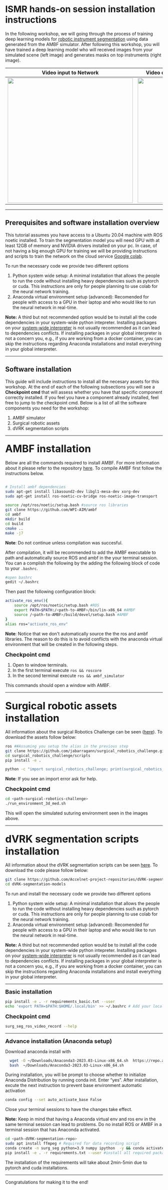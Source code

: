 # ISMR hands-on session installation instructions

In the following workshop, we will going through the process of training deep learning models for [robotic instrument segmentation](https://endovissub2017-roboticinstrumentsegmentation.grand-challenge.org/) using data generated from the AMBF simulator. After following this workshop, you will have trained a deep learning model who will received images from your simulated scene (left image) and generates masks on top instruments (right image).


|             Video input to Network              |       Video output (segmentations) from Network       |
| :---------------------------------------------: | :---------------------------------------------------: |
| <img src='./images/raw_video.gif' width="400"/> | <img src='./images/inferred_video.gif' width="400" /> |

<hr>

## Prerequisites and software installation overview

This tutorial assumes you have access to a Ubuntu 20.04 machine with ROS noetic installed. To train the segmentation model you will need GPU with at least 12GB of memory and NVIDIA drivers installed on your pc. In case, of not having a big enough GPU for training we will be providing instructions and scripts to train the network on the cloud service [Google colab](https://colab.research.google.com/). 

To run the necessary code we provide two different options
  1. Python system wide setup: A minimal installation that allows the people to run the code without installing heavy dependencies such as pytorch or cuda. This instructions are only for people planning to use colab for the neural network training.  
  2. Anaconda virtual environment setup (advanced): Recomended for people with access to a GPU in their laptop and who would like to run the neural network in real-time.

**Note:** A third but not recommended option would be to install all the code dependencies in your system-wide python intepreter. Installing packages on your [system-wide interpreter](www.activestate.com/blog/how-to-manage-python-environments-global-vs-virtual/) is not usually recommended as it can lead to dependencies conflicts. If installing packages in your global interpreter is not a concern you, e.g., if you are working from a docker container, you can skip the instructions regarding Anaconda installations and install everything in your global interpreter.

<hr>

## Software installation

This guide will include instructions to install all the necesary assets for this workshop. At the end of each of the following subsections you will see a <b>Checkpoint cmd</b> that will assess whether you have that specific component correctly installed. If you feel you have a component already installed, feel free to jump to the checkpoint cmd. Below is a list of all the software components you need for the workshop:

1. AMBF simulator
2. Surgical robotic assets 
3. dVRK segmentation scripts

<hr>

### <font size="+3"> <b>AMBF installation </b></font> 

Below are all the commands required to install AMBF. For more information about it please refer to the repository [here](https://github.com/WPI-AIM/ambf). To compile AMBF first follow the instructions below.

```bash

# Install ambf dependencies
sudo apt-get install libasound2-dev libgl1-mesa-dev xorg-dev
sudo apt-get install ros-noetic-cv-bridge ros-noetic-image-transport

source /opt/ros/noetic/setup.bash #source ros libraries
git clone https://github.com/WPI-AIM/ambf
cd ambf
mkdir build 
cd build
cmake ..
make -j7
```

**Note**: Do not continue unless compilation was succesful.

After compilation, it will be recommended to add the AMBF executable to path and automatically source ROS and ambf in the your terminal session. You can a complish the following by the adding the following block of code to your `.bashrc`.

```bash
#open bashrc
gedit ~/.bashrc
```

Then past the following configuration block:

```bash
activate_ros_env(){
    source /opt/ros/noetic/setup.bash #ROS
    export PATH=$PATH:/<path-to-AMBF>/bin/lin-x86_64 #AMBF
    source /<path-to-AMBF>/build/devel/setup.bash #AMBF
}
alias ros="activate_ros_env"
```

**Note**: Notice that we don't automatically source the the ros and ambf libraries. The reason to do this is to avoid conflicts with the anaconda virtual environment that will be created in the following steps.


<font size="+1"><b>Checkpoint cmd</b></font>

1. Open to window terminals.
2. In the first terminal execute `ros && roscore`
3. In the second terminal execute `ros && ambf_simulator`

This commands should open a window with AMBF.

<hr>

### <font size="+3"> <b>Surgical robotic assets installation</b></font>

All information about the surgical Robotics Challenge can be seen ([here](https://github.com/jabarragann/surgical_robotics_challenge)). To download the assets follow below:

```bash
ros ##Assuming you setup the alias in the previous step 
git clone https://github.com/jabarragann/surgical_robotics_challenge.git
cd surgical_robotics_challenge/scripts
pip install -e .

python -c "import surgical_robotics_challenge; print(surgical_robotics_challenge.__file__)"
```

**Note**: If you see an import error ask for help.

<font size="+1"><b>Checkpoint cmd</b></font>

```bash
cd <path-surgical-robotics-challenge>
./run_environment_3d_med.sh
```

This will open the simulated suturing environment seen in the images above.


<hr>

### <font size="+3"> <b>dVRK segmentation scripts installation</b></font>

All information about the dVRK segmentation scripts can be seen [here](https://github.com/Accelnet-project-repositories/dVRK-segmentation-models.git). To download the code please follow below:

```bash
git clone https://github.com/Accelnet-project-repositories/dVRK-segmentation-models.git
cd dVRK-segmentation-models
```

To run and install the necessary code we provide two different options
  1. Python system wide setup: A minimal installation that allows the people to run the code without installing heavy dependencies such as pytorch or cuda. This instructions are only for people planning to use colab for the neural network training.  
  2. Anaconda virtual environment setup (advanced): Recomended for people with access to a GPU in their laptop and who would like to run the neural network in real-time.

**Note:** A third but not recommended option would be to install all the code dependencies in your system-wide python intepreter. Installing packages on your [system-wide interpreter](www.activestate.com/blog/how-to-manage-python-environments-global-vs-virtual/) is not usually recommended as it can lead to dependencies conflicts. If installing packages in your global interpreter is not a concern you, e.g., if you are working from a docker container, you can skip the instructions regarding Anaconda installations and install everything in your global interpreter.

<hr>

<font size="+1"><b>Basic installation</b></font>

```bash
pip install -e . -r requirements_basic.txt --user
echo 'export PATH=$PATH:$HOME/.local/bin' >> ~/.bashrc # Add your local bin to path
```

<font size="+1"><b>Checkpoint cmd</b></font>

```bash
surg_seg_ros_video_record --help
```

<hr>

<font size="+1"><b>Advance installation (Anaconda setup)</b></font>


Download anaconda install with 
```bash
  wget -O ~/Downloads/Anaconda3-2023.03-Linux-x86_64.sh  https://repo.anaconda.com/archive/Anaconda3-2023.03-Linux-x86_64.sh
  bash  ~/Downloads/Anaconda3-2023.03-Linux-x86_64.sh 
```

During installation, you will be prompt to choose whether to initialize Anaconda Distribution by running conda init. Enter “yes”. After installation, excute the next instruction to prevent base environment automatic activation

```bash
conda config --set auto_activate_base False
```

Close your terminal sessions to have the changes take effect.

**Note:** Keep in mind that having a Anaconda virtual env and ros env in the same terminal session can lead to problems. Do no install ROS or AMBF in a terminal session that has Anaconda activated.

```bash
cd <path-dVRK-segmentation-repo>
sudo apt install ffmpeg # Required for data recording script
conda create -n surg_seg python=3.9 numpy ipython  -y && conda activate surg_seg # Create and activate anacond virtual env
pip install -e . -r requirements.txt --user #install all required packages on environment
```

The installation of the requirements will take about 2min-5min due to pytorch and cuda installations.

<hr>

Congratulations for making it to the end!